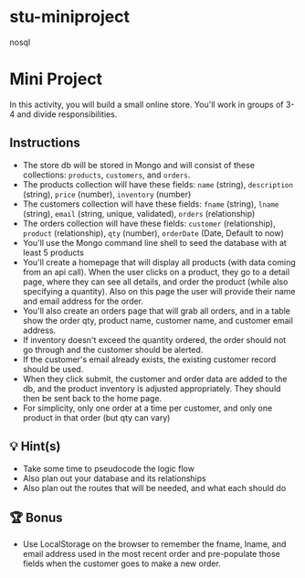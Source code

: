 # stu-miniproject
nosql
# Mini Project
In this activity, you will build a small online store. You'll work in groups of 3-4 and divide responsibilities.
## Instructions
* The store db will be stored in Mongo and will consist of these collections: `products`, `customers`, and `orders`.
* The products collection will have these fields:  `name` (string), `description` (string), `price` (number), `inventory` (number)
* The customers collection will have these fields: `fname` (string), `lname` (string), `email` (string, unique, validated), `orders` (relationship)
* The orders collection will have these fields: `customer` (relationship), `product` (relationship), `qty` (number), `orderDate` (Date, Default to now)
* You'll use the Mongo command line shell to seed the database with at least 5 products
* You'll create a homepage that will display all products (with data coming from an api call). When the user clicks on a product, they go to a detail page, where they can see all details, and order the product (while also specifying a quantity). Also on this page the user will provide their name and email address for the order.
* You'll also create an orders page that will grab all orders, and in a table show the order qty, product name, customer name, and customer email address.
* If inventory doesn't exceed the quantity ordered, the order should not go through and the customer should be alerted.
* If the customer's email already exists, the existing customer record should be used.
* When they click submit, the customer and order data are added to the db, and the product inventory is adjusted appropriately. They should then be sent back to the home page.
* For simplicity, only one order at a time per customer, and only one product in that order (but qty can vary)
## 💡 Hint(s)
* Take some time to pseudocode the logic flow
* Also plan out your database and its relationships
* Also plan out the routes that will be needed, and what each should do
## 🏆 Bonus
* Use LocalStorage on the browser to remember the fname, lname, and email address used in the most recent order and pre-populate those fields when the customer goes to make a new order.